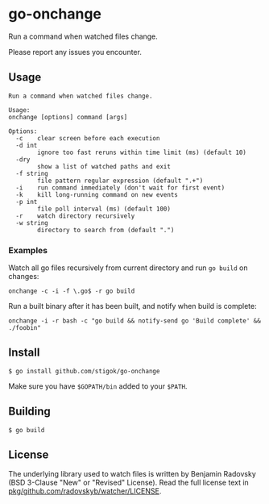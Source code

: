 # go-onchange

Run a command when watched files change.

Please report any issues you encounter.

## Usage

```
Run a command when watched files change.

Usage:
onchange [options] command [args]

Options:
  -c    clear screen before each execution
  -d int
        ignore too fast reruns within time limit (ms) (default 10)
  -dry
        show a list of watched paths and exit
  -f string
        file pattern regular expression (default ".+")
  -i    run command immediately (don't wait for first event)
  -k    kill long-running command on new events
  -p int
        file poll interval (ms) (default 100)
  -r    watch directory recursively
  -w string
        directory to search from (default ".")
```

### Examples

Watch all go files recursively from current directory and run `go build` on changes:

```
onchange -c -i -f \.go$ -r go build
```

Run a built binary after it has been built, and notify when build is complete:

```
onchange -i -r bash -c "go build && notify-send go 'Build complete' && ./foobin"
```

## Install

```
$ go install github.com/stigok/go-onchange
```

Make sure you have `$GOPATH/bin` added to your `$PATH`.

## Building

```
$ go build
```

## License

The underlying library used to watch files is written by Benjamin Radovsky (BSD 3-Clause "New" or "Revised" License).
Read the full license text in [pkg/github.com/radovskyb/watcher/LICENSE]().
